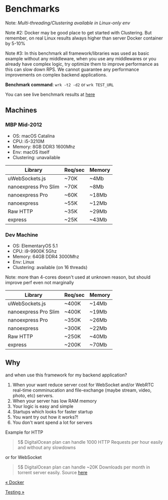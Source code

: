 # Benchmarks

Note: _Multi-threading/Clustering available in Linux-only env_

Note #2: Docker may be good place to get started with Clustering. But remember, on real Linux results always higher than server Docker container by 5-10%

Note #3: In this benchmark all framework/libraries was used as basic example without any middleware, when you use any middlewares or you already have complex logic, try optimize them to improve performance as this can slow down RPS. We cannot guarantee any performance improvements on complex backend applications.

**Benchmark command**: `wrk -t2 -d2` or `wrk TEST_URL`

You can see live benchmark results at [here](https://github.com/the-benchmarker/web-frameworks#results)

## Machines

### MBP Mid-2012

- OS: macOS Catalina
- CPU: i5-3210M
- Memory: 8GB DDR3 1600Mhz
- Env: macOS itself
- Clustering: unavailable

| Library              | Req/sec | Memory |
| -------------------- | ------- | ------ |
| uWebSockets.js       | ~70K    | ~4Mb   |
| nanoexpress Pro Slim | ~70K    | ~8Mb   |
| nanoexpress Pro      | ~60K    | ~18Mb  |
| nanoexpress          | ~55K    | ~12Mb  |
| Raw HTTP             | ~35K    | ~29Mb  |
| express              | ~25K    | ~43Mb  |

### Dev Machine

- OS: ElementaryOS 5.1
- CPU: i9-9900K 5Ghz
- Memory: 64GB DDR4 3000Mhz
- Env: Linux
- Clustering: available (on 16 threads)

Note: more than 4-cores doesn't used at unknown reason, but should improve perf even not marginally

| Library              | Req/sec | Memory |
| -------------------- | ------- | ------ |
| uWebSockets.js       | ~400K   | ~14Mb  |
| nanoexpress Pro Slim | ~400K   | ~19Mb  |
| nanoexpress Pro      | ~350K   | ~26Mb  |
| nanoexpress          | ~300K   | ~22Mb  |
| Raw HTTP             | ~250K   | ~40Mb  |
| express              | ~200K   | ~70Mb  |

## Why

and when use this framework for my backend application?

1. When your want reduce server cost for WebSocket and/or WebRTC real-time comminucation and file-exchange (maybe stream, video, photo, etc) servers.
2. When your server has low RAM memory
3. Your logic is easy and simple
4. Startups which looks for faster startup
5. You want try out how it works?!
6. You don't want spend a lot for servers

Example for HTTP

> 5\$ DigitalOcean plan can handle 1000 HTTP Requests per hour easily and without any slowdowns

or for WebSocket

> 5\$ DigitalOcean plan can handle ~20K Downloads per month in torrent server easily. Source [here](https://hackernoon.com/µws-as-your-next-websocket-library-d34209686357)

[&laquo; Docker](./docker.md)

[Testing &raquo;](./testing.md)
